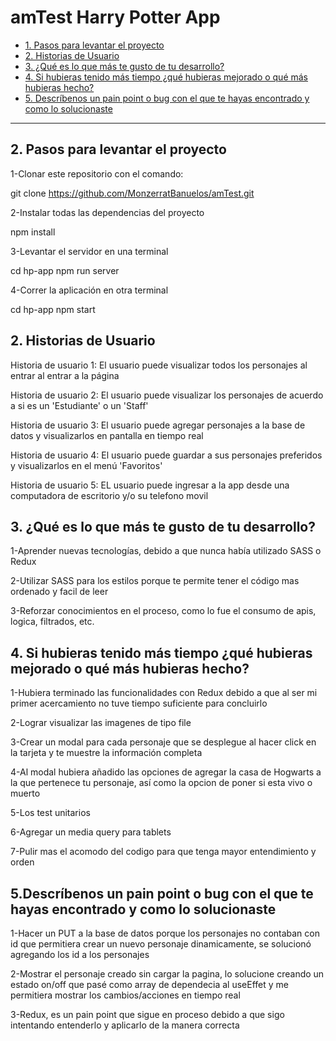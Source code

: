 # amTest Harry Potter App
* [1. Pasos para levantar el proyecto](#1-pasos-para-levantar-el-proyecto)
* [2. Historias de Usuario](#2-historias-de-usuario)
* [3. ¿Qué es lo que más te gusto de tu desarrollo?](#3-que-es-lo-que-te-gusto-mas-de-tu-desarrollo)
* [4. Si hubieras tenido más tiempo ¿qué hubieras mejorado o qué más hubieras hecho?](#4-si-hubieras-tenido-mas-tiempo-que-hubieras-mejorado-o-que-mas-hubieras-hecho)
* [5. Descríbenos un pain point o bug con el que te hayas encontrado y como lo solucionaste](#5-describenos-un-pain-point-o-bug-con-el-que-te-hayas-encontrado-y-como-lo-solucionaste)

***
## 2. Pasos para levantar el proyecto
1-Clonar este repositorio con el comando: 

git clone https://github.com/MonzerratBanuelos/amTest.git

2-Instalar todas las dependencias del proyecto 

npm install

3-Levantar el servidor en una terminal

cd hp-app
npm run server

4-Correr la aplicación en otra terminal

cd hp-app
npm start

## 2. Historias de Usuario

Historia de usuario 1:
El usuario puede visualizar todos los personajes al entrar al entrar a la página 

Historia de usuario 2:
El usuario puede visualizar los personajes de acuerdo a si es un 'Estudiante' o un 'Staff'

Historia de usuario 3:
El usuario puede agregar personajes a la base de datos y visualizarlos en pantalla en tiempo real

Historia de usuario 4:
El usuario puede guardar a sus personajes preferidos y visualizarlos en el menú 'Favoritos'

Historia de usuario 5:
EL usuario puede ingresar a la app desde una computadora de escritorio y/o su telefono movil

## 3. ¿Qué es lo que más te gusto de tu desarrollo?

1-Aprender nuevas tecnologías, debido a que nunca había utilizado SASS o Redux

2-Utilizar SASS para los estilos porque te permite tener el código mas ordenado y facil de leer

3-Reforzar conocimientos en el proceso, como lo fue el consumo de apis, logica, filtrados, etc.

## 4. Si hubieras tenido más tiempo ¿qué hubieras mejorado o qué más hubieras hecho?
1-Hubiera terminado las funcionalidades con Redux debido a que al ser mi primer acercamiento no tuve tiempo suficiente para concluirlo

2-Lograr visualizar las imagenes de tipo file

3-Crear un modal para cada personaje que se desplegue al hacer click en la tarjeta y te muestre la información completa

4-Al modal hubiera añadido las opciones de agregar la casa de Hogwarts a la que pertenece tu personaje, así como la opcion de poner si esta vivo o muerto 

5-Los test unitarios

6-Agregar un media query para tablets

7-Pulir mas el acomodo del codigo para que tenga mayor entendimiento y orden

## 5.Descríbenos un pain point o bug con el que te hayas encontrado y como lo solucionaste

1-Hacer un PUT a la base de datos porque los personajes no contaban con id que permitiera crear un nuevo personaje dinamicamente, se solucionó agregando los id a los personajes

2-Mostrar el personaje creado sin cargar la pagina, lo solucione creando un estado on/off que pasé como array de dependecia al useEffet y me permitiera mostrar los cambios/acciones en tiempo real

3-Redux, es un pain point que sigue en proceso debido a que sigo intentando entenderlo y aplicarlo de la manera correcta